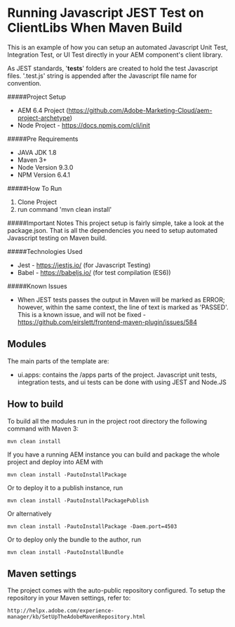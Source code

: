 # Running Javascript JEST Test on ClientLibs When Maven Build

This is an example of how you can setup an automated Javascript Unit Test, Integration Test, or UI Test directly in your AEM component's client library.

As JEST standards, '__tests__' folders are created to hold the test Javascript files. '.test.js' string is appended after the Javascript file name for convention.   

#####Project Setup
- AEM 6.4 Project (https://github.com/Adobe-Marketing-Cloud/aem-project-archetype)
- Node Project - https://docs.npmjs.com/cli/init

#####Pre Requirements
- JAVA JDK 1.8
- Maven 3+
- Node Version 9.3.0
- NPM Version 6.4.1 
  
#####How To Run
1. Clone Project
2. run command 'mvn clean install'

#####Important Notes
This project setup is fairly simple, take a look at the package.json. That is all the dependencies you need to setup automated Javascript testing on Maven build. 

#####Technologies Used
- Jest - https://jestjs.io/ (for Javascript Testing)
- Babel - https://babeljs.io/ (for test compilation (ES6))

#####Known Issues
- When JEST tests passes the output in Maven will be marked as ERROR; however, within the same context, the line of text is marked as 'PASSED'. This is a known issue, and will not be fixed - https://github.com/eirslett/frontend-maven-plugin/issues/584


## Modules

The main parts of the template are:

* ui.apps: contains the /apps parts of the project. Javascript unit tests, integration tests, and ui tests can be done with using JEST and Node.JS

## How to build

To build all the modules run in the project root directory the following command with Maven 3:

    mvn clean install

If you have a running AEM instance you can build and package the whole project and deploy into AEM with  

    mvn clean install -PautoInstallPackage
    
Or to deploy it to a publish instance, run

    mvn clean install -PautoInstallPackagePublish
    
Or alternatively

    mvn clean install -PautoInstallPackage -Daem.port=4503

Or to deploy only the bundle to the author, run

    mvn clean install -PautoInstallBundle

## Maven settings

The project comes with the auto-public repository configured. To setup the repository in your Maven settings, refer to:

    http://helpx.adobe.com/experience-manager/kb/SetUpTheAdobeMavenRepository.html
